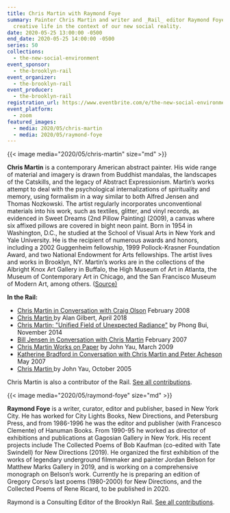```yaml
---
title: Chris Martin with Raymond Foye
summary: Painter Chris Martin and writer and _Rail_ editor Raymond Foye discuss
  creative life in the context of our new social reality.
date: 2020-05-25 13:00:00 -0500
end_date: 2020-05-25 14:00:00 -0500
series: 50
collections:
  - the-new-social-environment
event_sponsor:
  - the-brooklyn-rail
event_organizer:
  - the-brooklyn-rail
event_producer:
  - the-brooklyn-rail
registration_url: https://www.eventbrite.com/e/the-new-social-environment-50-chris-martin-tickets-105971962994
event_platform:
  - zoom
featured_images:
  - media: 2020/05/chris-martin
  - media: 2020/05/raymond-foye
---
```

{{< image media="2020/05/chris-martin" size="md" >}}

**Chris Martin** is a contemporary American abstract painter. His wide range of material and imagery is drawn from Buddhist mandalas, the landscapes of the Catskills, and the legacy of Abstract Expressionism. Martin’s works attempt to deal with the psychological internalizations of spirituality and memory, using formalism in a way similar to both Alfred Jensen and Thomas Nozkowski. The artist regularly incorporates unconventional materials into his work, such as textiles, glitter, and vinyl records, as evidenced in Sweet Dreams (2nd Pillow Painting) (2009), a canvas where six affixed pillows are covered in bight neon paint. Born in 1954 in Washington, D.C., he studied at the School of Visual Arts in New York and Yale University. He is the recipient of numerous awards and honors, including a 2002 Guggenheim fellowship, 1999 Pollock-Krasner Foundation Award, and two National Endowment for Arts fellowships. The artist lives and works in Brooklyn, NY. Martin’s works are in the collections of the Albright Knox Art Gallery in Buffalo, the High Museum of Art in Atlanta, the Museum of Contemporary Art in Chicago, and the San Francisco Museum of Modern Art, among others. ([Source](http://www.artnet.com/artists/chris-martin/)[)](http://www.artnet.com/artists/chris-martin/)

**In the Rail:**

* [Chris Martin in Conversation with Craig Olson](https://brooklynrail.org/2008/02/art/chris-martin-08) February 2008
* [Chris Martin ](https://brooklynrail.org/2018/04/artseen/CHRIS-MARTIN_APRIL18)by Alan Gilbert, April 2018
* [Chris Martin; "Unified Field of Unexpected Radiance"](https://brooklynrail.org/2014/11/artseen/chris-martin-nov14) by Phong Bui, November 2014
* [Bill Jensen in Conversation with Chris Martin](https://brooklynrail.org/2007/02/art/bill-jensen) February 2007
* [Chris Martin Works on Paper](https://brooklynrail.org/2009/03/artseen/chris-martin-works-on-paper) by John Yau, March 2009
* [Katherine Bradford in Conversation with Chris Martin and Peter Acheson](https://brooklynrail.org/2007/05/art/katherine-bradford-with-chris) May 2007
* [Chris Martin ](https://brooklynrail.org/2005/10/artseen/chris-martin) by John Yau, October 2005

Chris Martin is also a contributor of the Rail. [See all contributions](https://brooklynrail.org/contributor/chris-martin).

{{< image media="2020/05/raymond-foye" size="md" >}}

**Raymond Foye** is a writer, curator, editor and publisher, based in New York City. He has worked for City Lights Books, New Directions, and Petersburg Press, and from 1986-1996 he was the editor and publisher (with Francesco Clemente) of Hanuman Books. From 1990-95 he worked as director of exhibitions and publications at Gagosian Gallery in New York. His recent projects include The Collected Poems of Bob Kaufman (co-edited with Tate Swindell) for New Directions (2019). He organized the first exhibition of the works of legendary underground filmmaker and painter Jordan Belson for Matthew Marks Gallery in 2019, and is working on a comprehensive monograph on Belson’s work. Currently he is preparing an edition of Gregory Corso’s last poems (1980-2000) for New Directions, and the Collected Poems of Rene Ricard, to be published in 2020.

Raymond is a Consulting Editor of the Brooklyn Rail. [See all contributions](https://brooklynrail.org/contributor/raymond-foye).
